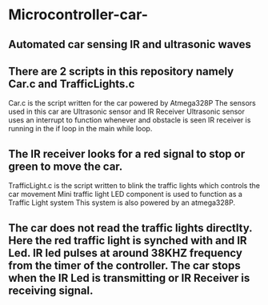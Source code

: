 # Microcontroller-car-
Automated car sensing IR and ultrasonic waves
-----------------------------------------------------------------------------------------------
There are 2 scripts in this repository namely Car.c and TrafficLights.c
------------------------------------------------------------------------------------------------
Car.c is the script written for the car powered by Atmega328P
The sensors used in this car are Ultrasonic sensor and IR Receiver
Ultrasonic sensor uses an interrupt to function whenever and obstacle is seen
IR receiver is running in the if loop in the main while loop.

The IR receiver looks for a red signal to stop or green to move the car.
-----------------------------------------------------------------------------------------------
TrafficLight.c is the script written to blink the traffic lights which controls the car movement
Mini traffic light LED component is used to function as a Traffic Light system
This system is also powered by an atmega328P.

The car does not read the traffic lights directlty.
Here the red traffic light is synched with and IR Led.
IR led pulses at around 38KHZ frequency from the timer of the controller.
The car stops when the IR Led is transmitting or IR Receiver is receiving signal.
---------------------------------------------------------------------------------------------------------

